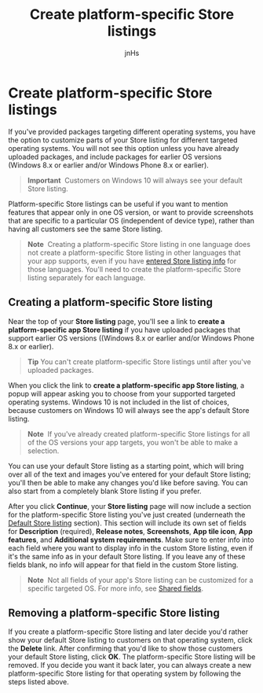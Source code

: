﻿---
author: jnHs
Description: If you've provided packages targeting different operating systems, you have the option to customize parts of your Store listing for different targeted operating systems.
title: Create platform-specific Store listings
ms.assetid: 5BE66BE2-669C-49E0-8915-60F1027EF94A
---

# Create platform-specific Store listings


If you've provided packages targeting different operating systems, you have the option to customize parts of your Store listing for different targeted operating systems. You will not see this option unless you have already uploaded packages, and include packages for earlier OS versions (Windows 8.x or earlier and/or Windows Phone 8.x or earlier).

> **Important**  Customers on Windows 10 will always see your default Store listing.

Platform-specific Store listings can be useful if you want to mention features that appear only in one OS version, or want to provide screenshots that are specific to a particular OS (independent of device type), rather than having all customers see the same Store listing.

> **Note**  Creating a platform-specific Store listing in one language does not create a platform-specific Store listing in other languages that your app supports, even if you have [entered Store listing info](create-app-store-listings.md) for those languages. You'll need to create the platform-specific Store listing separately for each language.

## Creating a platform-specific Store listing

Near the top of your **Store listing** page, you'll see a link to **create a platform-specific app Store listing** if you have uploaded packages that support earlier OS versions ((Windows 8.x or earlier and/or Windows Phone 8.x or earlier).

> **Tip** You can't create platform-specific Store listings until after you've uploaded packages.

When you click the link to **create a platform-specific app Store listing**, a popup will appear asking you to choose from your supported targeted operating systems. Windows 10 is not included in the list of choices, because customers on Windows 10 will always see the app's default Store listing.

> **Note**  If you've already created platform-specific Store listings for all of the OS versions your app targets, you won't be able to make a selection.

You can use your default Store listing as a starting point, which will bring over all of the text and images you've entered for your default Store listing; you'll then be able to make any changes you'd like before saving. You can also start from a completely blank Store listing if you prefer.

After you click **Continue**, your **Store listing** page will now include a section for the platform-specific Store listing you've just created (underneath the [Default Store listing](create-app-store-listings.md#default-store-listing-fields) section). This section will include its own set of fields for **Description** (required), **Release notes**, **Screenshots**, **App tile icon**, **App features**, and **Additional system requirements**. Make sure to enter info into each field where you want to display info in the custom Store listing, even if it's the same info as in your default Store listing. If you leave any of these fields blank, no info will appear for that field in the custom Store listing.

> **Note**  Not all fields of your app's Store listing can be customized for a specific targeted OS. For more info, see [Shared fields](create-app-store-listings.md#shared-fields).

## Removing a platform-specific Store listing

If you create a platform-specific Store listing and later decide you'd rather show your default Store listing to customers on that operating system, click the **Delete** link. After confirming that you'd like to show those customers your default Store listing, click **OK**. The platform-specific Store listing will be removed. If you decide you want it back later, you can always create a new platform-specific Store listing for that operating system by following the steps listed above.

 

 




